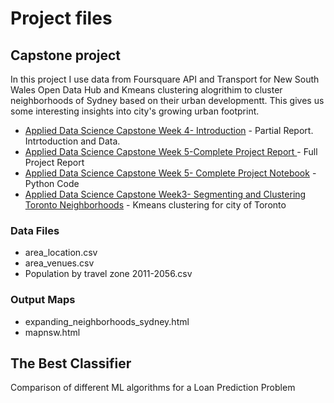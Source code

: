 # Project files
## Capstone project
In this project I use data from Foursquare API and Transport for New South Wales Open Data Hub and Kmeans clustering alogrithim to cluster neighborhoods of Sydney based on their urban developmentt. This gives us some interesting insights into city's growing urban footprint.  
* [Applied Data Science Capstone Week 4- Introduction](https://github.com/vrindamarukansal/IBM_Applied_DS_Projects/blob/master/Applied%20Data%20Science%20Capstone%20Week%204-%20Introduction%20.pdf) - Partial Report. Intrtoduction and Data.
* [Applied Data Science Capstone Week 5-Complete Project Report  ](https://github.com/vrindamarukansal/IBM_Applied_DS_Projects/blob/master/Applied%20Data%20Science%20Capstone%20Week%205-%20Complete%20Project%20Report.pdf) - Full Project Report
* [Applied Data Science Capstone Week 5- Complete Project Notebook](https://github.com/vrindamarukansal/IBM_Applied_DS_Projects/blob/master/Applied%20Data%20Science%20Capstone%20Week%205-%20Complete%20Project%20Notebook.ipynb) - Python Code
* [Applied Data Science Capstone Week3- Segmenting and Clustering Toronto Neighborhoods](https://github.com/vrindamarukansal/IBM_Applied_DS_Projects/blob/master/Applied%20Data%20Science%20Capstone%20Week3-%20Segmenting%20and%20Clustering%20Toronto%20Neighborhoods.ipynb) - Kmeans clustering for city of Toronto 

### Data Files
* area_location.csv
* area_venues.csv
* Population by travel zone 2011-2056.csv

### Output Maps
* expanding_neighborhoods_sydney.html
* mapnsw.html

## The Best Classifier
Comparison of different ML algorithms for a Loan Prediction Problem
